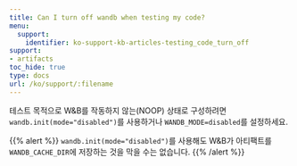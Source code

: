 ```yaml
---
title: Can I turn off wandb when testing my code?
menu:
  support:
    identifier: ko-support-kb-articles-testing_code_turn_off
support:
- artifacts
toc_hide: true
type: docs
url: /ko/support/:filename
---
```


테스트 목적으로 W&B를 작동하지 않는(NOOP) 상태로 구성하려면 `wandb.init(mode="disabled")`를 사용하거나 `WANDB_MODE=disabled`를 설정하세요.

{{% alert %}}
`wandb.init(mode="disabled")`를 사용해도 W&B가 아티팩트를 `WANDB_CACHE_DIR`에 저장하는 것을 막을 수는 없습니다.
{{% /alert %}}
